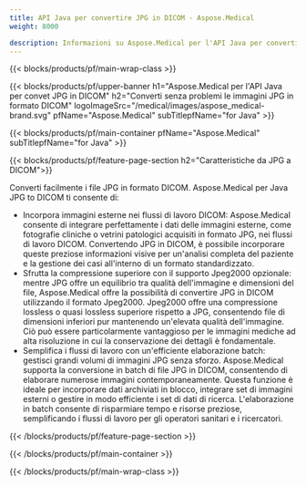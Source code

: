 ```yaml
---
title: API Java per convertire JPG in DICOM - Aspose.Medical
weight: 8000

description: Informazioni su Aspose.Medical per l'API Java per convertire JPG in DICOM
---
```


{{< blocks/products/pf/main-wrap-class >}}

{{< blocks/products/pf/upper-banner h1="Aspose.Medical per l'API Java per convet JPG in DICOM" h2="Converti senza problemi le immagini JPG in formato DICOM" logoImageSrc="/medical/images/aspose_medical-brand.svg" pfName="Aspose.Medical" subTitlepfName="for Java" >}}

{{< blocks/products/pf/main-container pfName="Aspose.Medical" subTitlepfName="for Java" >}}

{{< blocks/products/pf/feature-page-section h2="Caratteristiche da JPG a DICOM">}}

<p>Converti facilmente i file JPG in formato DICOM. Aspose.Medical per Java JPG to DICOM ti consente di:</p>

<ul>
<li>Incorpora immagini esterne nei flussi di lavoro DICOM: Aspose.Medical consente di integrare perfettamente i dati delle immagini esterne, come fotografie cliniche o vetrini patologici acquisiti in formato JPG, nei flussi di lavoro DICOM. Convertendo JPG in DICOM, è possibile incorporare queste preziose informazioni visive per un'analisi completa del paziente e la gestione dei casi all'interno di un formato standardizzato.</li>
<li>Sfrutta la compressione superiore con il supporto Jpeg2000 opzionale: mentre JPG offre un equilibrio tra qualità dell'immagine e dimensioni del file, Aspose.Medical offre la possibilità di convertire JPG in DICOM utilizzando il formato Jpeg2000. Jpeg2000 offre una compressione lossless o quasi lossless superiore rispetto a JPG, consentendo file di dimensioni inferiori pur mantenendo un'elevata qualità dell'immagine. Ciò può essere particolarmente vantaggioso per le immagini mediche ad alta risoluzione in cui la conservazione dei dettagli è fondamentale.</li>
<li>Semplifica i flussi di lavoro con un'efficiente elaborazione batch: gestisci grandi volumi di immagini JPG senza sforzo. Aspose.Medical supporta la conversione in batch di file JPG in DICOM, consentendo di elaborare numerose immagini contemporaneamente. Questa funzione è ideale per incorporare dati archiviati in blocco, integrare set di immagini esterni o gestire in modo efficiente i set di dati di ricerca. L'elaborazione in batch consente di risparmiare tempo e risorse preziose, semplificando i flussi di lavoro per gli operatori sanitari e i ricercatori.</li>
</ul>

{{< /blocks/products/pf/feature-page-section >}}

{{< /blocks/products/pf/main-container >}}

{{< /blocks/products/pf/main-wrap-class >}}